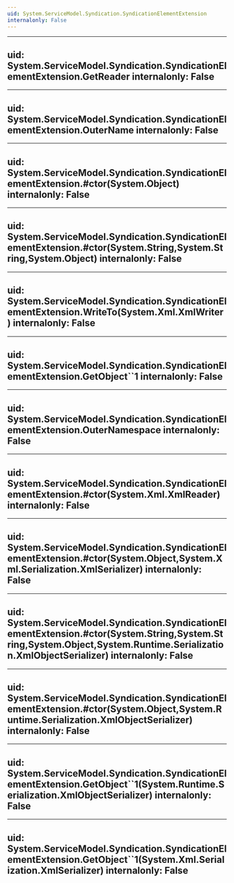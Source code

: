 ```yaml
---
uid: System.ServiceModel.Syndication.SyndicationElementExtension
internalonly: False
---
```


---
uid: System.ServiceModel.Syndication.SyndicationElementExtension.GetReader
internalonly: False
---

---
uid: System.ServiceModel.Syndication.SyndicationElementExtension.OuterName
internalonly: False
---

---
uid: System.ServiceModel.Syndication.SyndicationElementExtension.#ctor(System.Object)
internalonly: False
---

---
uid: System.ServiceModel.Syndication.SyndicationElementExtension.#ctor(System.String,System.String,System.Object)
internalonly: False
---

---
uid: System.ServiceModel.Syndication.SyndicationElementExtension.WriteTo(System.Xml.XmlWriter)
internalonly: False
---

---
uid: System.ServiceModel.Syndication.SyndicationElementExtension.GetObject``1
internalonly: False
---

---
uid: System.ServiceModel.Syndication.SyndicationElementExtension.OuterNamespace
internalonly: False
---

---
uid: System.ServiceModel.Syndication.SyndicationElementExtension.#ctor(System.Xml.XmlReader)
internalonly: False
---

---
uid: System.ServiceModel.Syndication.SyndicationElementExtension.#ctor(System.Object,System.Xml.Serialization.XmlSerializer)
internalonly: False
---

---
uid: System.ServiceModel.Syndication.SyndicationElementExtension.#ctor(System.String,System.String,System.Object,System.Runtime.Serialization.XmlObjectSerializer)
internalonly: False
---

---
uid: System.ServiceModel.Syndication.SyndicationElementExtension.#ctor(System.Object,System.Runtime.Serialization.XmlObjectSerializer)
internalonly: False
---

---
uid: System.ServiceModel.Syndication.SyndicationElementExtension.GetObject``1(System.Runtime.Serialization.XmlObjectSerializer)
internalonly: False
---

---
uid: System.ServiceModel.Syndication.SyndicationElementExtension.GetObject``1(System.Xml.Serialization.XmlSerializer)
internalonly: False
---
